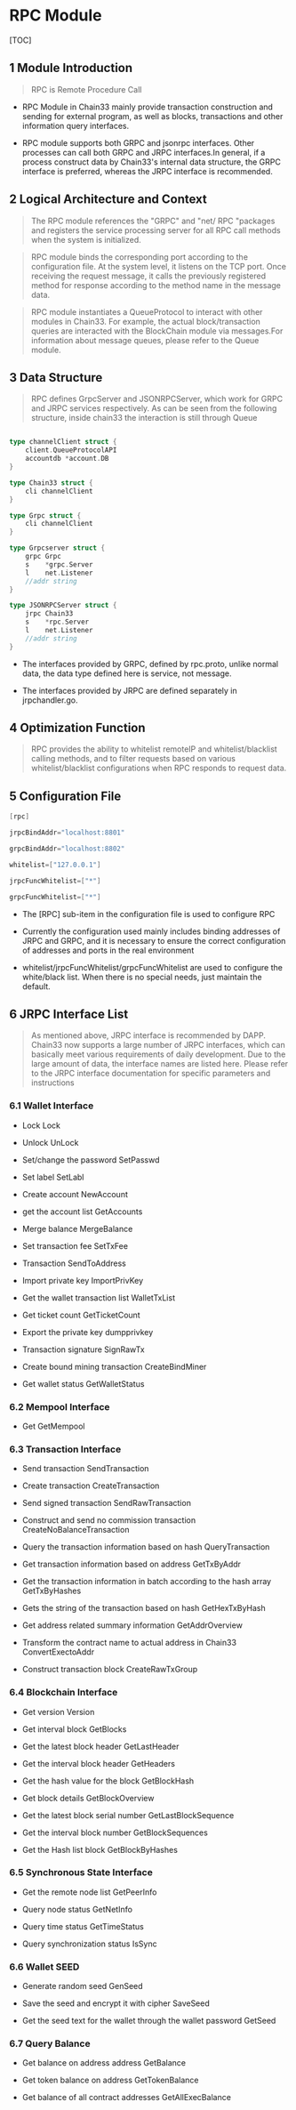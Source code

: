 # RPC Module
[TOC]


##  1 Module Introduction
> RPC is Remote Procedure Call

- RPC Module in Chain33 mainly provide transaction construction and sending for external program, as well as blocks, transactions and other information query interfaces.

- RPC module supports both GRPC and jsonrpc interfaces. Other processes can call both GRPC and JRPC interfaces.In general, if a process construct data by Chain33's internal data structure, the GRPC interface is preferred, whereas the JRPC interface is recommended.

##  2 Logical Architecture and Context
> The RPC module references the "GRPC" and "net/ RPC "packages and registers the service processing server for all RPC call methods when the system is initialized.

> RPC module binds the corresponding port according to the configuration file. At the system level, it listens on the TCP port. Once receiving the request message, it calls the previously registered method for response according to the method name in the message data.

> RPC module instantiates a QueueProtocol to interact with other modules in Chain33. For example, the actual block/transaction queries are interacted with the BlockChain module via messages.For information about message queues, please refer to the Queue module.


##  3 Data Structure
> RPC defines GrpcServer and JSONRPCServer, which work for GRPC and JRPC services respectively. As can be seen from the following structure, inside chain33 the interaction is still through Queue

```go

type channelClient struct {
	client.QueueProtocolAPI
	accountdb *account.DB
}

type Chain33 struct {
	cli channelClient
}

type Grpc struct {
	cli channelClient
}

type Grpcserver struct {
	grpc Grpc
	s    *grpc.Server
	l    net.Listener
	//addr string
}

type JSONRPCServer struct {
	jrpc Chain33
	s    *rpc.Server
	l    net.Listener
	//addr string
}
```
- The interfaces provided by GRPC, defined by rpc.proto, unlike normal data, the data type defined here is service, not message.

- The interfaces provided by JRPC are defined separately in jrpchandler.go.

## 4 Optimization Function

> RPC provides the ability to whitelist remoteIP and whitelist/blacklist calling methods, and to filter requests based on various whitelist/blacklist configurations when RPC responds to request data.

## 5 Configuration File
```go
[rpc]

jrpcBindAddr="localhost:8801"

grpcBindAddr="localhost:8802"

whitelist=["127.0.0.1"]

jrpcFuncWhitelist=["*"]

grpcFuncWhitelist=["*"]
```
- The [RPC] sub-item in the configuration file is used to configure RPC

- Currently the configuration used mainly includes binding addresses of JRPC and GRPC, and it is necessary to ensure the correct configuration of addresses and ports in the real environment

- whitelist/jrpcFuncWhitelist/grpcFuncWhitelist are used to configure the white/black list. When there is no special needs, just maintain the default.

## 6 JRPC Interface List

> As mentioned above, JRPC interface is recommended by DAPP. Chain33 now supports a large number of JRPC interfaces, which can basically meet various requirements of daily development. Due to the large amount of data, the interface names are listed here. Please refer to the JRPC interface documentation for specific parameters and instructions

### 6.1 Wallet Interface

- Lock Lock

- Unlock UnLock

- Set/change the password SetPasswd

- Set label SetLabl

- Create account NewAccount

- get the account list GetAccounts

- Merge balance MergeBalance

- Set transaction fee SetTxFee

- Transaction SendToAddress

- Import private key ImportPrivKey

- Get the wallet transaction list WalletTxList

- Get ticket count GetTicketCount

- Export the private key dumpprivkey

- Transaction signature SignRawTx

- Create bound mining transaction CreateBindMiner

- Get wallet status GetWalletStatus

### 6.2 Mempool Interface

- Get GetMempool

### 6.3 Transaction Interface

- Send transaction SendTransaction

- Create transaction CreateTransaction

- Send signed transaction SendRawTransaction

- Construct and send no commission transaction CreateNoBalanceTransaction

- Query the transaction information based on hash QueryTransaction

- Get transaction information based on address GetTxByAddr

- Get the transaction information in batch according to the hash array GetTxByHashes

- Gets the string of the transaction based on hash GetHexTxByHash

- Get address related summary information GetAddrOverview

- Transform the contract name to actual address in Chain33 ConvertExectoAddr

- Construct transaction block CreateRawTxGroup

### 6.4 Blockchain Interface

- Get version Version

- Get interval block GetBlocks

- Get the latest block header GetLastHeader

- Get the interval block header GetHeaders

- Get the hash value for the block GetBlockHash

- Get block details GetBlockOverview

- Get the latest block serial number GetLastBlockSequence

- Get the interval block number GetBlockSequences

- Get the Hash list block GetBlockByHashes

### 6.5 Synchronous State Interface

- Get the remote node list GetPeerInfo

- Query node status GetNetInfo

- Query time status GetTimeStatus

- Query synchronization status IsSync

### 6.6 Wallet SEED

- Generate random seed GenSeed

- Save the seed and encrypt it with cipher SaveSeed

- Get the seed text for the wallet through the wallet password GetSeed

### 6.7 Query Balance

- Get balance on address address GetBalance

- Get token balance on address  GetTokenBalance

- Get balance of all contract addresses GetAllExecBalance

